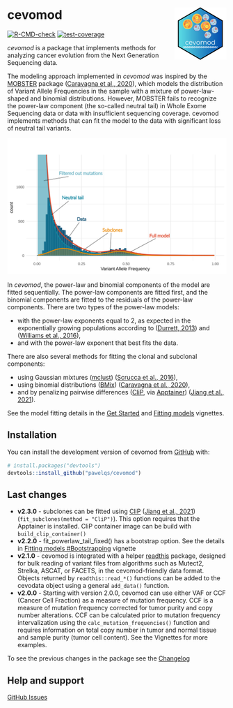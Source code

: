 
# cevomod <img src="man/figures/logo.png" align="right" height="120" />

<!-- badges: start -->
<!--[![Lifecycle: experimental](https://img.shields.io/badge/lifecycle-experimental-orange.svg)](https://lifecycle.r-lib.org/articles/stages.html#experimental) -->
[![R-CMD-check](https://github.com/pawelqs/cevomod/actions/workflows/R-CMD-check.yaml/badge.svg)](https://github.com/pawelqs/cevomod/actions/workflows/R-CMD-check.yaml)
[![test-coverage](https://github.com/pawelqs/cevomod/actions/workflows/test-coverage.yaml/badge.svg)](https://github.com/pawelqs/cevomod/actions/workflows/test-coverage.yaml)
<!-- badges: end -->


*cevomod* is a package that implements methods for analyzing cancer evolution from the Next Generation Sequencing data.

The modeling approach implemented in *cevomod* was inspired by the [MOBSTER](https://caravagnalab.github.io/mobster/index.html) package ([Caravagna et al., 2020](https://www.nature.com/articles/s41588-020-0675-5)), which models the distribution of Variant Allele Frequencies in the sample with a mixture of power-law-shaped and binomial distributions. However, MOBSTER fails to recognize the power-law component (the so-called neutral tail) in Whole Exome Sequencing data or data with insufficient sequencing coverage. cevomod implements methods that can fit the model to the data with significant loss of neutral tail variants.

![](man/figures/introduction_figure.svg)

In *cevomod*, the power-law and binomial components of the model are fitted sequentially. The power-law components are fitted first, and the binomial components are fitted to the residuals of the power-law components. There are two types of the power-law models: 

- with the power-law exponents equal to 2, as expected in the exponentially growing populations according to ([Durrett, 2013](https://pubmed.ncbi.nlm.nih.gov/23471293/)) and ([Williams et al., 2016](https://www.nature.com/articles/ng.3489)), 
- and with the power-law exponent that best fits the data. 

There are also several methods for fitting the clonal and subclonal components: 

- using Gaussian mixtures ([mclust](https://mclust-org.github.io/mclust/)) ([Scrucca et al., 2016](https://journal.r-project.org/archive/2016/RJ-2016-021/index.html)), 
- using binomial distributions ([BMix](https://github.com/caravagnalab/BMix)) ([Caravagna et al., 2020](https://www.nature.com/articles/s41588-020-0675-5)), 
- and by penalizing pairwise differences ([CliP](https://github.com/wwylab/CliP), via [Apptainer](https://apptainer.org/)) ([Jiang et al., 2021](https://www.biorxiv.org/content/10.1101/2021.03.31.437383v1)).

See the model fitting details in the [Get Started](https://pawelqs.github.io/cevomod/articles/get_started.html) and [Fitting models](https://pawelqs.github.io/cevomod/articles/fitting_models.html) vignettes.


## Installation

You can install the development version of cevomod from [GitHub](https://github.com/) with:

``` r
# install.packages("devtools")
devtools::install_github("pawelqs/cevomod")
```


## Last changes
* **v2.3.0** - subclones can be fitted using [CliP](https://github.com/wwylab/CliP) ([Jiang et al., 2021](https://www.biorxiv.org/content/10.1101/2021.03.31.437383v1)) (`fit_subclones(method = "CliP")`). This option requires that the Apptainer is installed. CliP container image can be build with `build_clip_container()`
* **v2.2.0** - fit_powerlaw_tail_fixed() has a bootstrap option. See the details in [Fitting models #Bootstrapping](https://pawelqs.github.io/cevomod/articles/fitting_models.html#bootstrapping) vignette
* **v2.1.0** - cevomod is integrated with a helper [readthis](https://pawelqs.github.io/readthis/index.html) package, designed for bulk reading of variant files from algorithms such as Mutect2, Strelka, ASCAT, or FACETS, in the cevomod-friendly data format. Objects returned by `readthis::read_*()` functions can be added to the cevodata object using a general `add_data()` function.
* **v2.0.0** - Starting with version 2.0.0, cevomod can use either VAF or CCF (Cancer Cell Fraction) as a measure of mutation frequency. CCF is a measure of mutation frequency corrected for tumor purity and copy number alterations. CCF can be calculated prior to mutation frequency intervalization using the `calc_mutation_frequencies()` function and requires information on total copy number in tumor and normal tissue and sample purity (tumor cell content). See the Vignettes for more examples.

To see the previous changes in the package see the [Changelog](https://pawelqs.github.io/cevomod/news/index.html)


## Help and support

[GitHub Issues](https://github.com/pawelqs/cevomod/issues)

